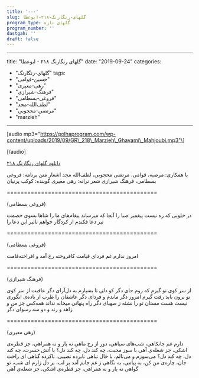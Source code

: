 ```yaml
---
title: '---'
slug: گلهای-رنگارنگ-۲۱۸-ابوعطا
program_type: گلهای تازه
program_number: ''
dastgah: ''
draft: false
---
```


---
title: "گلهای رنگارنگ ۲۱۸ - ابوعطا"
date: "2019-09-24"
categories: 
  - "گلهای-رنگارنگ"
tags: 
  - "حسین-قوامی"
  - "رهی-معیری"
  - "فرهنگ-شیرازی"
  - "فروغی-بسطامی"
  - "لطف‌الله-مجد"
  - "مرتضی-محجوبی"
  - "marzieh"
---

\[audio mp3="https://golhaprogram.com/wp-content/uploads/2019/09/GR\_218\_Marzieh\_Ghavami\_Mahjoubi.mp3"\]

\[/audio\]

[دانلود گلهای رنگارنگ ۲۱۸](https://golhaprogram.com/wp-content/uploads/2019/09/GR_218_Marzieh_Ghavami_Mahjoubi.mp3)

با همکاری: مرضیه، قوامی، مرتضی محجوبی، لطف‌الله مجد اشعار متن برنامه: فروغی بسطامی، فرهنگ شیرازی شعر ترانه: رهی معیری گوینده: کوکب پرنیان

\============================================

(فروغی بسطامی)

در خلوتی که ره نیست پیغمبر صبا را آنجا که میرساند پیغام‌های ما را شاها بسوی خصمت تیر دعا فکندم از کردگار خواهم تاثیر این دعا را

\============================================

(فروغی بسطامی)

امروز ندارم غم فردای قیامت کافروخته‌ رخ آمد و افراخته‌قامت

\============================================

(فرهنگ شیرازی)

از سر کوی تو گیرم که روم جای دگر کو دلی تا بسپارم به دل‌آرای دگر عاقبت از سر کوی تو برون باید رفت گیرم امروز دگر ماندم و فردای دگر عاشقان را طرب از باده‌ی انگوری نیست هست مستان تو را نشئه ز صهبای دگر راه پنهانی میخانه نداند همه‌کس جز من و زاهد و رند و دو سه رسوای دگر

\============================================

(رهی معیری)

دارم غم جانکاهی، شب‌های سیاهی، دور از رخ ماهی نه یار و نه همراهی، جز قطره‌ی اشکی، جز شعله‌ی آهی با سوز محبت، چه کند دل، چه کند دل؟ با آتش حسرت، چه کند دل، چه کند دل؟ می‌سوزم و می‌نالم، با حال تباهی نابرده نصیبی، ناکرده گناهی ای راحت جان، چاره‌ی من کن، به پیامی، به نگاهی ز غم جانم آمد بر لب، بر دل زارم ای شب، تو گواهی نه یار و نه همراهی، جز قطره‌ی اشکی، جز شعله‌ی آهی
